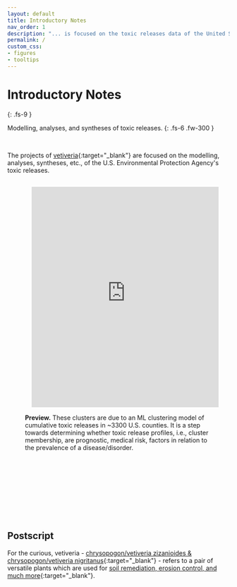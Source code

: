 ```yaml
---
layout: default
title: Introductory Notes
nav_order: 1
description: "... is focused on the toxic releases data of the United States Environmental Protection Agency"
permalink: /
custom_css:
- figures
- tooltips
---
```


# Introductory Notes
{: .fs-9 }

Modelling, analyses, and syntheses of toxic releases.
{: .fs-6 .fw-300 }

<br>

The projects of [vetiveria](https://github.com/vetiveria){:target="\_blank"} are focused on the modelling, analyses, syntheses, etc., of the U.S. Environmental Protection Agency's  toxic releases.

<figure>
  <iframe src="https://nbviewer.jupyter.org/github/vetiveria/cluster/blob/master/graphs/eigendecomposition/clusters.html" style="width:100%;height:500px;padding:15;fill:true;border:none;">
  </iframe>
  <figcaption><b>Preview.</b>  These clusters are due to an ML clustering model of cumulative toxic releases in  ~3300 U.S. counties.  It is a step towards determining whether toxic release profiles, i.e., cluster membership, are prognostic, medical risk, factors in relation to the prevalence of a disease/disorder.</figcaption>
</figure>

<br>
<br>

<br>
<br>

<br>
<br>

<br>
<br>

## Postscript

For the curious, vetiveria - [chrysopogon/vetiveria zizanioides & chrysopogon/vetiveria nigritanus](https://www.sciencedirect.com/science/article/pii/S0254629913000318){:target="\_blank"} - refers to a pair of versatile plants which are used for [soil remediation, erosion control, and much more](https://pubmed.ncbi.nlm.nih.gov/?term=vetiveria){:target="\_blank"}.

<br>
<br>

<br>
<br>